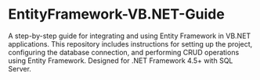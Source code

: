 # EntityFramework-VB.NET-Guide
A step-by-step guide for integrating and using Entity Framework in VB.NET applications. This repository includes instructions for setting up the project, configuring the database connection, and performing CRUD operations using Entity Framework. Designed for .NET Framework 4.5+ with SQL Server.
